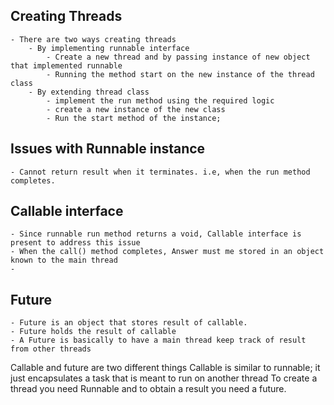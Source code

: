 ## Creating Threads

	- There are two ways creating threads
		- By implementing runnable interface
			- Create a new thread and by passing instance of new object that implemented runnable
			- Running the method start on the new instance of the thread class
		- By extending thread class 
			- implement the run method using the required logic
			- create a new instance of the new class
			- Run the start method of the instance; 

## Issues with Runnable instance
	- Cannot return result when it terminates. i.e, when the run method completes.

## Callable interface
	- Since runnable run method returns a void, Callable interface is present to address this issue
	- When the call() method completes, Answer must me stored in an object known to the main thread
	- 

## Future
	- Future is an object that stores result of callable. 
	- Future holds the result of callable
	- A Future is basically to have a main thread keep track of result from other threads

Callable and future are two different things 
Callable is similar to runnable; it just encapsulates a task that is meant to run on another thread
To create a thread you need Runnable and to obtain a result you need a future.







